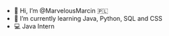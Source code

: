 - 👋 Hi, I’m @MarvelousMarcin 🇵🇱
- 🌱 I’m currently learning Java, Python, SQL and CSS
- 💻 Java Intern



<!---
MarvelousMarcin/MarvelousMarcin is a ✨ special ✨ repository because its `README.md` (this file) appears on your GitHub profile.
You can click the Preview link to take a look at your changes.
--->
